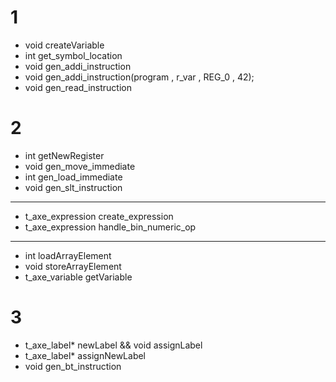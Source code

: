# 1
- void createVariable
- int get_symbol_location
- void gen_addi_instruction
- void gen_addi_instruction(program , r_var , REG_0 , 42);
- void gen_read_instruction

# 2
- int getNewRegister
- void gen_move_immediate
- int gen_load_immediate
- void gen_slt_instruction
---
- t_axe_expression create_expression
- t_axe_expression handle_bin_numeric_op
---
- int loadArrayElement
- void storeArrayElement
- t_axe_variable getVariable

# 3
- t_axe_label* newLabel && void assignLabel
- t_axe_label* assignNewLabel
- void gen_bt_instruction